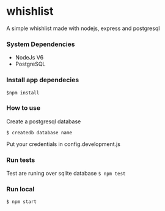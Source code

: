 # whishlist
A simple whishlist made with nodejs, express and postgresql

### System Dependencies
* NodeJs V6
* PostgreSQL

### Install app dependecies 
```$npm install``` 

### How to use
Create a postgresql database

```$ createdb database name```

Put your credentials in config.development.js

### Run tests
Test are runing over sqlite database
```$ npm test```

### Run local
```$ npm start```
